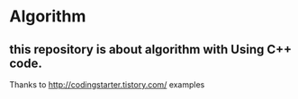 # Algorithm


## this repository is about algorithm with Using C++ code.

Thanks to http://codingstarter.tistory.com/ examples
